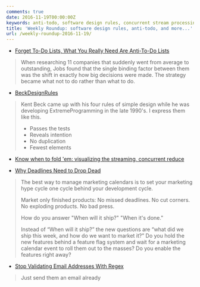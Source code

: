 ```yaml
---
comments: true
date: 2016-11-19T00:00:00Z
keywords: anti-todo, software design rules, concurrent stream processing, deadlines, email address validating
title: 'Weekly Roundup: software design rules, anti-todo, and more...'
url: /weekly-roundup-2016-11-19/
---
```

- [Forget To-Do Lists, What You Really Need Are Anti-To-Do Lists](http://news.bitofnews.com/forget-to-do-lists-what-you-really-need-are-not-to-do-lists/) 

> When researching 11 companies that suddenly went from average to outstanding, Jobs found that the single binding factor between them was the shift in exactly how big decisions were made. The strategy became what not to do rather than what to do.

- [BeckDesignRules](http://martinfowler.com/bliki/BeckDesignRules.html)

> Kent Beck came up with his four rules of simple design while he was developing ExtremeProgramming in the late 1990's. I express them like this. 
>
> - Passes the tests
> - Reveals intention
> - No duplication
> - Fewest elements

- [Know when to fold 'em: visualizing the streaming, concurrent reduce](http://blog.podsnap.com/reductio.html)

- [Why Deadlines Need to Drop Dead](https://medium.com/javascript-scene/why-deadlines-need-to-drop-dead-321739ae6be1#.jx8tsre6u)

> The best way to manage marketing calendars is to set   your marketing hype cycle one cycle behind your development cycle.
>
> Market only finished products: No missed deadlines. No cut corners. No exploding products. No bad press.
>
> How do you answer "When will it ship?"
> "When it's done."
>
> Instead of “When will it ship?” the new questions are “what did we ship this week, and how do we want to market it?” Do you hold the new features behind a feature flag system and wait for a marketing calendar event to roll them out to the masses? Do you enable the features right away?

- [Stop Validating Email Addresses With Regex](https://davidcel.is/posts/stop-validating-email-addresses-with-regex/)

> Just send them an email already


